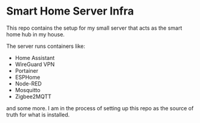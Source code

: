 # Smart Home Server Infra

This repo contains the setup for my small server that acts as the smart home hub in my house.

The server runs containers like:

- Home Assistant
- WireGuard VPN
- Portainer
- ESPHome
- Node-RED
- Mosquitto
- Zigbee2MQTT

and some more. I am in the process of setting up this repo as the source of truth for what is installed.
